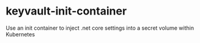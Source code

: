 # keyvault-init-container
Use an init container to inject .net core settings into a secret volume within Kubernetes
